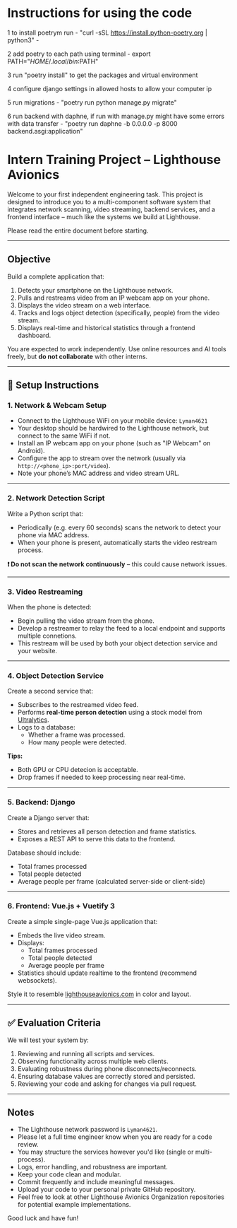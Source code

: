 # Instructions for using the code

1 to install poetrym run - "curl -sSL https://install.python-poetry.org | python3" -

2 add poetry to each path using terminal - export PATH="$HOME/.local/bin:$PATH"

3 run "poetry install" to get the packages and virtual environment

4 configure django settings in allowed hosts to allow your computer ip

5 run migrations - "poetry run python manage.py migrate"

6 run backend with daphne, if run with manage.py might have some errors with data transfer - "poetry run daphne -b 0.0.0.0 -p 8000 backend.asgi:application"







# Intern Training Project – Lighthouse Avionics

Welcome to your first independent engineering task. This project is designed to introduce you to a multi-component software system that integrates network scanning, video streaming, backend services, and a frontend interface – much like the systems we build at Lighthouse.

Please read the entire document before starting.

---

## Objective

Build a complete application that:

1. Detects your smartphone on the Lighthouse network.
2. Pulls and restreams video from an IP webcam app on your phone.
3. Displays the video stream on a web interface.
4. Tracks and logs object detection (specifically, people) from the video stream.
5. Displays real-time and historical statistics through a frontend dashboard.

You are expected to work independently. Use online resources and AI tools freely, but **do not collaborate** with other interns.

---

## 🔧 Setup Instructions

### 1. Network & Webcam Setup

- Connect to the Lighthouse WiFi on your mobile device: `Lyman4621`
- Your desktop should be hardwired to the Lighthouse network, but connect to the same WiFi if not.
- Install an IP webcam app on your phone (such as "IP Webcam" on Android).
- Configure the app to stream over the network (usually via `http://<phone_ip>:port/video`).
- Note your phone’s MAC address and video stream URL.

---

### 2. Network Detection Script

Write a Python script that:

- Periodically (e.g. every 60 seconds) scans the network to detect your phone via MAC address.
- When your phone is present, automatically starts the video restream process.

**❗ Do not scan the network continuously** – this could cause network issues.

---

### 3. Video Restreaming

When the phone is detected:

- Begin pulling the video stream from the phone.
- Develop a restreamer to relay the feed to a local endpoint and supports multiple connetions.
- This restream will be used by both your object detection service and your website.

---

### 4. Object Detection Service

Create a second service that:

- Subscribes to the restreamed video feed.
- Performs **real-time person detection** using a stock model from [Ultralytics](https://github.com/ultralytics/ultralytics).
- Logs to a database:
  - Whether a frame was processed.
  - How many people were detected.

**Tips:**
- Both GPU or CPU detecion is acceptable.
- Drop frames if needed to keep processing near real-time.

---

### 5. Backend: Django

Create a Django server that:

- Stores and retrieves all person detection and frame statistics.
- Exposes a REST API to serve this data to the frontend.

Database should include:
- Total frames processed
- Total people detected
- Average people per frame (calculated server-side or client-side)

---

### 6. Frontend: Vue.js + Vuetify 3

Create a simple single-page Vue.js application that:

- Embeds the live video stream.
- Displays:
  - Total frames processed
  - Total people detected
  - Average people per frame
- Statistics should update realtime to the frontend (recommend websockets).

Style it to resemble [lighthouseavionics.com](http://lighthouseavionics.com) in color and layout.

---

## ✅ Evaluation Criteria

We will test your system by:

1. Reviewing and running all scripts and services.
2. Observing functionality across multiple web clients.
3. Evaluating robustness during phone disconnects/reconnects.
4. Ensuring database values are correctly stored and persisted.
5. Reviewing your code and asking for changes via pull request.

---

## Notes

- The Lighthouse network password is `Lyman4621`.
- Please let a full time engineer know when you are ready for a code review.
- You may structure the services however you'd like (single or multi-process).
- Logs, error handling, and robustness are important.
- Keep your code clean and modular.
- Commit frequently and include meaningful messages.
- Upload your code to your personal private GitHub repository.
- Feel free to look at other Lighthouse Avionics Organization repositories for potential example implementations.

Good luck and have fun!
